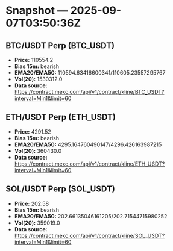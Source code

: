 # Snapshot — 2025-09-07T03:50:36Z

## BTC/USDT Perp (BTC_USDT)
- **Price:** 110554.2
- **Bias 15m:** bearish
- **EMA20/EMA50:** 110594.63416600341/110605.23557295767
- **Vol(20):** 1530312.0
- **Data source:** https://contract.mexc.com/api/v1/contract/kline/BTC_USDT?interval=Min1&limit=60

## ETH/USDT Perp (ETH_USDT)
- **Price:** 4291.52
- **Bias 15m:** bearish
- **EMA20/EMA50:** 4295.164760490147/4296.426163987215
- **Vol(20):** 360430.0
- **Data source:** https://contract.mexc.com/api/v1/contract/kline/ETH_USDT?interval=Min1&limit=60

## SOL/USDT Perp (SOL_USDT)
- **Price:** 202.58
- **Bias 15m:** bearish
- **EMA20/EMA50:** 202.66135046161205/202.71544715980252
- **Vol(20):** 359019.0
- **Data source:** https://contract.mexc.com/api/v1/contract/kline/SOL_USDT?interval=Min1&limit=60
